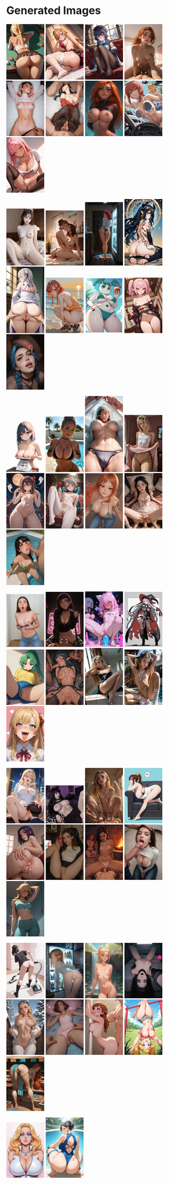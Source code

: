 # Generated Images



<img src="2025_10_21_01_thumb.webp" width="100"/> <img src="2025_10_21_02_thumb.webp" width="100"/> <img src="2025_10_21_03_thumb.webp" width="100"/> <img src="2025_10_21_04_thumb.webp" width="100"/> <img src="2025_10_21_05_thumb.webp" width="100"/> <img src="2025_10_21_06_thumb.webp" width="100"/> <img src="2025_10_21_07_thumb.webp" width="100"/> <img src="2025_10_21_08_thumb.webp" width="100"/> <img src="2025_10_21_09_thumb.webp" width="100"/>

<img src="2025_10_21_10_thumb.webp" width="100"/> <img src="2025_10_21_11_thumb.webp" width="100"/> <img src="2025_10_21_12_thumb.webp" width="100"/> <img src="2025_10_21_13_thumb.webp" width="100"/> <img src="2025_10_21_14_thumb.webp" width="100"/> <img src="2025_10_21_15_thumb.webp" width="100"/> <img src="2025_10_21_16_thumb.webp" width="100"/> <img src="2025_10_21_17_thumb.webp" width="100"/> <img src="2025_10_21_18_thumb.webp" width="100"/>

<img src="2025_10_21_19_thumb.webp" width="100"/> <img src="2025_10_21_20_thumb.webp" width="100"/> <img src="2025_10_21_21_thumb.webp" width="100"/> <img src="2025_10_21_22_thumb.webp" width="100"/> <img src="2025_10_21_23_thumb.webp" width="100"/> <img src="2025_10_21_24_thumb.webp" width="100"/> <img src="2025_10_21_25_thumb.webp" width="100"/> <img src="2025_10_21_26_thumb.webp" width="100"/> <img src="2025_10_21_27_thumb.webp" width="100"/>

<img src="2025_10_21_28_thumb.webp" width="100"/> <img src="2025_10_21_29_thumb.webp" width="100"/> <img src="2025_10_21_30_thumb.webp" width="100"/> <img src="2025_10_21_31_thumb.webp" width="100"/> <img src="2025_10_21_32_thumb.webp" width="100"/> <img src="2025_10_21_33_thumb.webp" width="100"/> <img src="2025_10_21_34_thumb.webp" width="100"/> <img src="2025_10_21_35_thumb.webp" width="100"/> <img src="2025_10_21_36_thumb.webp" width="100"/>

<img src="2025_10_21_37_thumb.webp" width="100"/> <img src="2025_10_21_38_thumb.webp" width="100"/> <img src="2025_10_21_39_thumb.webp" width="100"/> <img src="2025_10_21_40_thumb.webp" width="100"/> <img src="2025_10_21_41_thumb.webp" width="100"/> <img src="2025_10_21_42_thumb.webp" width="100"/> <img src="2025_10_21_43_thumb.webp" width="100"/> <img src="2025_10_21_44_thumb.webp" width="100"/> <img src="2025_10_21_45_thumb.webp" width="100"/>

<img src="2025_10_21_46_thumb.webp" width="100"/> <img src="2025_10_21_47_thumb.webp" width="100"/> <img src="2025_10_21_48_thumb.webp" width="100"/> <img src="2025_10_21_49_thumb.webp" width="100"/> <img src="2025_10_21_50_thumb.webp" width="100"/> <img src="2025_10_21_51_thumb.webp" width="100"/> <img src="2025_10_21_52_thumb.webp" width="100"/> <img src="2025_10_21_53_thumb.webp" width="100"/> <img src="2025_10_21_54_thumb.webp" width="100"/>

<img src="2025_10_21_55_thumb.webp" width="100"/> <img src="2025_10_21_56_thumb.webp" width="100"/>